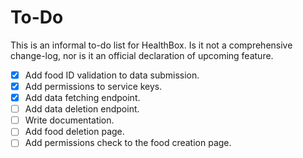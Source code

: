 # To-Do

This is an informal to-do list for HealthBox. Is it not a comprehensive change-log, nor is it an official declaration of upcoming feature.

- [X] Add food ID validation to data submission.
- [X] Add permissions to service keys.
- [X] Add data fetching endpoint.
- [ ] Add data deletion endpoint.
- [ ] Write documentation.
- [ ] Add food deletion page.
- [ ] Add permissions check to the food creation page.
